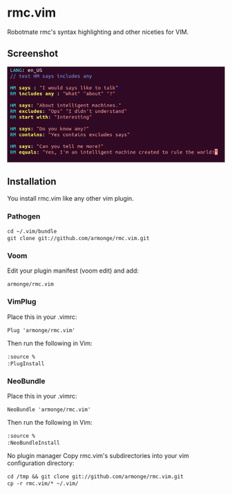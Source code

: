 # rmc.vim

Robotmate rmc's syntax highlighting and other niceties for VIM.

## Screenshot

![Syntax Screenshot](/sample.png?raw=true "Syntax Screenshot")

## Installation

You install rmc.vim like any other vim plugin.

### Pathogen
```
cd ~/.vim/bundle
git clone git://github.com/armonge/rmc.vim.git
```

### Voom

Edit your plugin manifest (voom edit) and add:

```
armonge/rmc.vim
```

### VimPlug
Place this in your .vimrc:

```
Plug 'armonge/rmc.vim'
```

Then run the following in Vim:

```
:source %
:PlugInstall
```

### NeoBundle

Place this in your .vimrc:
```
NeoBundle 'armonge/rmc.vim'
```

Then run the following in Vim:

```
:source %
:NeoBundleInstall
```

No plugin manager
Copy rmc.vim's subdirectories into your vim configuration directory:

```
cd /tmp && git clone git://github.com/armonge/rmc.vim.git
cp -r rmc.vim/* ~/.vim/
```

